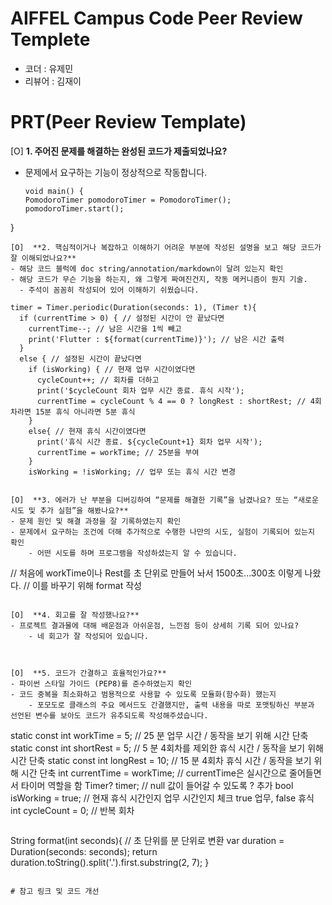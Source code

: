 # AIFFEL Campus Code Peer Review Templete
- 코더 : 유제민
- 리뷰어 : 김재이


# PRT(Peer Review Template)
[O]  **1. 주어진 문제를 해결하는 완성된 코드가 제출되었나요?**
- 문제에서 요구하는 기능이 정상적으로 작동합니다.
  ```
  void main() {
  PomodoroTimer pomodoroTimer = PomodoroTimer();
  pomodoroTimer.start();
}
  ```
[O]  **2. 핵심적이거나 복잡하고 이해하기 어려운 부분에 작성된 설명을 보고 해당 코드가 잘 이해되었나요?**
- 해당 코드 블럭에 doc string/annotation/markdown이 달려 있는지 확인
- 해당 코드가 무슨 기능을 하는지, 왜 그렇게 짜여진건지, 작동 메커니즘이 뭔지 기술.
    - 주석이 꼼꼼히 작성되어 있어 이해하기 쉬웠습니다.
```
    timer = Timer.periodic(Duration(seconds: 1), (Timer t){
      if (currentTime > 0) { // 설정된 시간이 안 끝났다면
        currentTime--; // 남은 시간을 1씩 빼고
        print('Flutter : ${format(currentTime)}'); // 남은 시간 출력
      }
      else { // 설정된 시간이 끝났다면
        if (isWorking) { // 현재 업무 시간이였다면
          cycleCount++; // 회차를 더하고
          print('$cycleCount 회차 업무 시간 종료. 휴식 시작');
          currentTime = cycleCount % 4 == 0 ? longRest : shortRest; // 4회차라면 15분 휴식 아니라면 5분 휴식
        }
        else{ // 현재 휴식 시간이였다면
          print('휴식 시간 종료. ${cycleCount+1} 회차 업무 시작');
          currentTime = workTime; // 25분을 부여
        }
        isWorking = !isWorking; // 업무 또는 휴식 시간 변경
```

[O]  **3. 에러가 난 부분을 디버깅하여 “문제를 해결한 기록”을 남겼나요? 또는 “새로운 시도 및 추가 실험”을 해봤나요?**
- 문제 원인 및 해결 과정을 잘 기록하였는지 확인
- 문제에서 요구하는 조건에 더해 추가적으로 수행한 나만의 시도, 실험이 기록되어 있는지 확인
    - 어떤 시도를 하며 프로그램을 작성하셨는지 알 수 있습니다.
```
  // 처음에 workTime이나 Rest를 초 단위로 만들어 놔서 1500초...300초 이렇게 나왔다.
  // 이를 바꾸기 위해 format 작성
```
     
[O]  **4. 회고를 잘 작성했나요?**
- 프로젝트 결과물에 대해 배운점과 아쉬운점, 느낀점 등이 상세히 기록 되어 있나요?
    - 네 회고가 잘 작성되어 있습니다.
```
```


[O]  **5. 코드가 간결하고 효율적인가요?**
- 파이썬 스타일 가이드 (PEP8)를 준수하였는지 확인
- 코드 중복을 최소화하고 범용적으로 사용할 수 있도록 모듈화(함수화) 했는지
    - 포모도로 클래스의 주요 메서드도 간결했지만, 출력 내용을 따로 포맷팅하신 부분과 선언된 변수를 보아도 코드가 유추되도록 작성해주셨습니다.
```
  static const int workTime = 5; // 25 분 업무 시간 / 동작을 보기 위해 시간 단축
  static const int shortRest = 5; // 5 분 4회차를 제외한 휴식 시간 / 동작을 보기 위해 시간 단축
  static const int longRest = 10; // 15 분 4회차 휴식 시간 / 동작을 보기 위해 시간 단축
  int currentTime = workTime; // currentTime은 실시간으로 줄어들면서 타이머 역할을 함
  Timer? timer; // null 값이 들어갈 수 있도록 ? 추가
  bool isWorking = true; // 현재 휴식 시간인지 업무 시간인지 체크 true 업무, false 휴식
  int cycleCount = 0; // 반복 회차
```

```
  String format(int seconds){ // 초 단위를 분 단위로 변환
    var duration = Duration(seconds: seconds);
    return duration.toString().split('.').first.substring(2, 7);
  }

```

# 참고 링크 및 코드 개선

